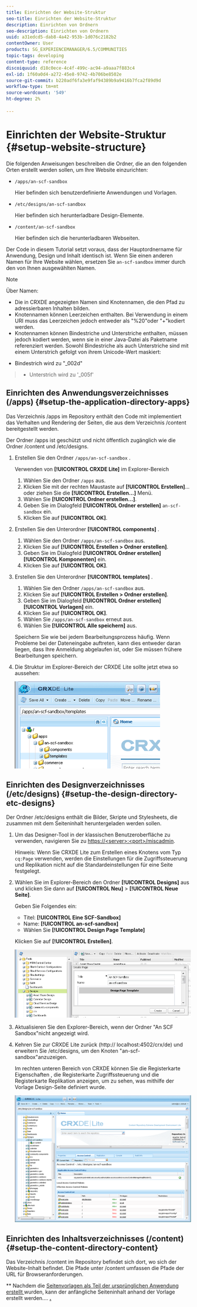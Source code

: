 ```yaml
---
title: Einrichten der Website-Struktur
seo-title: Einrichten der Website-Struktur
description: Einrichten von Ordnern
seo-description: Einrichten von Ordnern
uuid: a31edcd5-dab8-4a42-953b-1d076c2182b2
contentOwner: User
products: SG_EXPERIENCEMANAGER/6.5/COMMUNITIES
topic-tags: developing
content-type: reference
discoiquuid: d18c0ece-4c4f-499c-ac94-a9aaa7f883c4
exl-id: 1f60a0d4-a272-45e8-9742-4b706be8502e
source-git-commit: b220adf6fa3e9faf94389b9a9416b7fca2f89d9d
workflow-type: tm+mt
source-wordcount: '549'
ht-degree: 2%

---
```


# Einrichten der Website-Struktur {#setup-website-structure}

Die folgenden Anweisungen beschreiben die Ordner, die an den folgenden Orten erstellt werden sollen, um Ihre Website einzurichten:

* `/apps/an-scf-sandbox`

   Hier befinden sich benutzerdefinierte Anwendungen und Vorlagen.

* `/etc/designs/an-scf-sandbox`

   Hier befinden sich herunterladbare Design-Elemente.

* `/content/an-scf-sandbox`

   Hier befinden sich die herunterladbaren Webseiten.

Der Code in diesem Tutorial setzt voraus, dass der Hauptordnername für Anwendung, Design und Inhalt identisch ist. Wenn Sie einen anderen Namen für Ihre Website wählen, ersetzen Sie `an-scf-sandbox` immer durch den von Ihnen ausgewählten Namen.

>[!NOTE]
>
>Über Namen:
>
>* Die in CRXDE angezeigten Namen sind Knotennamen, die den Pfad zu adressierbaren Inhalten bilden.
>* Knotennamen können Leerzeichen enthalten. Bei Verwendung in einem URI muss das Leerzeichen jedoch entweder als &quot;%20&quot;oder &quot;+&quot;kodiert werden.
>* Knotennamen können Bindestriche und Unterstriche enthalten, müssen jedoch kodiert werden, wenn sie in einer Java-Datei als Paketname referenziert werden. Sowohl Bindestriche als auch Unterstriche sind mit einem Unterstrich gefolgt von ihrem Unicode-Wert maskiert:

   >
   >   
   * Bindestrich wird zu &quot;_002d&quot;
   >   * Unterstrich wird zu &#39;_005f&#39;


## Einrichten des Anwendungsverzeichnisses (/apps) {#setup-the-application-directory-apps}

Das Verzeichnis /apps im Repository enthält den Code mit implementiert das Verhalten und Rendering der Seiten, die aus dem Verzeichnis /content bereitgestellt werden.

Der Ordner /apps ist geschützt und nicht öffentlich zugänglich wie die Ordner /content und /etc/designs.

1. Erstellen Sie den Ordner `/apps/an-scf-sandbox` .

   Verwenden von **[!UICONTROL CRXDE Lite]** im Explorer-Bereich

   1. Wählen Sie den Ordner `/apps` aus.
   1. Klicken Sie mit der rechten Maustaste auf **[!UICONTROL Erstellen]**... oder ziehen Sie die **[!UICONTROL Erstellen...]** Menü.
   1. Wählen Sie **[!UICONTROL Ordner erstellen...]**.
   1. Geben Sie im Dialogfeld **[!UICONTROL Ordner erstellen]** `an-scf-sandbox` ein.
   1. Klicken Sie auf **[!UICONTROL OK]**.

1. Erstellen Sie den Unterordner **[!UICONTROL components]** .

   1. Wählen Sie den Ordner `/apps/an-scf-sandbox` aus.
   1. Klicken Sie auf **[!UICONTROL Erstellen > Ordner erstellen]**.
   1. Geben Sie im Dialogfeld **[!UICONTROL Ordner erstellen]** **[!UICONTROL Komponenten]** ein.
   1. Klicken Sie auf **[!UICONTROL OK]**.

1. Erstellen Sie den Unterordner **[!UICONTROL templates]** .

   1. Wählen Sie den Ordner `/apps/an-scf-sandbox` aus.
   1. Klicken Sie auf **[!UICONTROL Erstellen > Ordner erstellen]**.
   1. Geben Sie im Dialogfeld **[!UICONTROL Ordner erstellen]** **[!UICONTROL Vorlagen]** ein.
   1. Klicken Sie auf **[!UICONTROL OK]**.
   1. Wählen Sie `/apps/an-scf-sandbox` erneut aus.
   1. Wählen Sie **[!UICONTROL Alle speichern]** aus.

   Speichern Sie wie bei jedem Bearbeitungsprozess häufig. Wenn Probleme bei der Dateneingabe auftreten, kann dies entweder daran liegen, dass Ihre Anmeldung abgelaufen ist, oder Sie müssen frühere Bearbeitungen speichern.

1. Die Struktur im Explorer-Bereich der CRXDE Lite sollte jetzt etwa so aussehen:

   ![crxde-template](assets/crxde-template.png)

## Einrichten des Designverzeichnisses (/etc/designs) {#setup-the-design-directory-etc-designs}

Der Ordner /etc/designs enthält die Bilder, Skripte und Stylesheets, die zusammen mit dem Seiteninhalt heruntergeladen werden sollen.

1. Um das Designer-Tool in der klassischen Benutzeroberfläche zu verwenden, navigieren Sie zu [https://&lt;server>:&lt;port>/miscadmin](http://localhost:4502/miscadmin).

   Hinweis: Wenn Sie CRXDE Lite zum Erstellen eines Knotens vom Typ `cq:Page` verwenden, werden die Einstellungen für die Zugriffssteuerung und Replikation nicht auf die Standardeinstellungen für eine Seite festgelegt.

1. Wählen Sie im Explorer-Bereich den Ordner **[!UICONTROL Designs]** aus und klicken Sie dann auf **[!UICONTROL Neu]** > **[!UICONTROL Neue Seite]**.

   Geben Sie Folgendes ein:

   * Titel: **[!UICONTROL Eine SCF-Sandbox]**
   * Name: **[!UICONTROL an-scf-sandbox]**
   * Wählen Sie **[!UICONTROL Design Page Template]**

   Klicken Sie auf **[!UICONTROL Erstellen]**.

   ![design-template](assets/design-template.png)

1. Aktualisieren Sie den Explorer-Bereich, wenn der Ordner &quot;An SCF Sandbox&quot;nicht angezeigt wird.

1. Kehren Sie zur CRXDE Lite zurück (http:// localhost:4502/crx/de) und erweitern Sie /etc/designs, um den Knoten &quot;an-scf-sandbox&quot;anzuzeigen.

   Im rechten unteren Bereich von CRXDE können Sie die Registerkarte Eigenschaften , die Registerkarte Zugriffssteuerung und die Registerkarte Replikation anzeigen, um zu sehen, was mithilfe der Vorlage Design-Seite definiert wurde.

   ![crxde-configure-template](assets/crxde-configure-template.png)

## Einrichten des Inhaltsverzeichnisses (/content) {#setup-the-content-directory-content}

Das Verzeichnis /content im Repository befindet sich dort, wo sich der Website-Inhalt befindet. Die Pfade unter /content umfassen die Pfade der URL für Browseranforderungen.

** Nachdem die  [Seitenvorlagen als Teil der ursprünglichen Anwendung erstellt ](initial-app.md#createthepagetemplate) wurden, kann der anfängliche Seiteninhalt anhand der Vorlage erstellt werden....  [**.**](initial-app.md)
